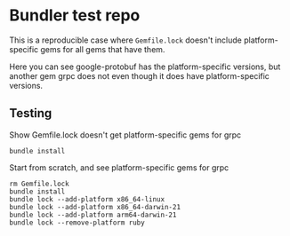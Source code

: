 # Bundler test repo

This is a reproducible case where `Gemfile.lock` doesn't include platform-specific gems for all gems that have them.

Here you can see google-protobuf has the platform-specific versions, but another gem grpc does not even though it does have platform-specific versions.


## Testing

Show Gemfile.lock doesn't get platform-specific gems for grpc

```
bundle install
```

Start from scratch, and see platform-specific gems for grpc

```
rm Gemfile.lock
bundle install
bundle lock --add-platform x86_64-linux
bundle lock --add-platform x86_64-darwin-21
bundle lock --add-platform arm64-darwin-21
bundle lock --remove-platform ruby
```
